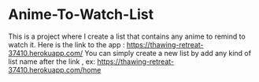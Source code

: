 # Anime-To-Watch-List
This is a project where I create a list that contains any anime to remind to watch it. Here is the link to the app : https://thawing-retreat-37410.herokuapp.com/ 
You can simply create a new list by add any kind of list name after the link , ex: https://thawing-retreat-37410.herokuapp.com/home
